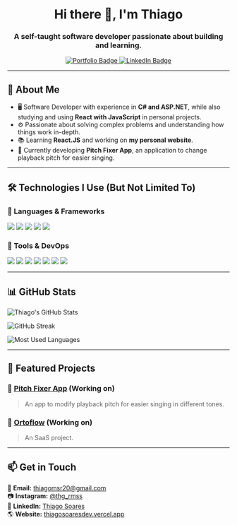 <h1 align="center">Hi there 👋, I'm Thiago</h1>
<h3 align="center">A self-taught software developer passionate about building and learning.</h3>

<p align="center">
  <a href="https://thiagosoaresdev.vercel.app/" target="_blank" rel="noopener noreferrer">
    <img src="https://img.shields.io/badge/Personal Website-Visit%20Now-blue?style=for-the-badge" alt="Portfolio Badge">
  </a>
  <a href="https://www.linkedin.com/in/thiago-maciel-soares-738913235/" target="_blank" rel="noopener noreferrer">
    <img src="https://img.shields.io/badge/LinkedIn-Connect-blue?style=for-the-badge&logo=linkedin" alt="LinkedIn Badge">
  </a>
</p>

---

## 🚀 About Me
- 🖥️ Software Developer with experience in **C# and ASP.NET**, while also studying and using **React with JavaScript** in personal projects.
- ⚙️ Passionate about solving complex problems and understanding how things work in-depth.
- 📚 Learning **React.JS** and working on **my personal website**.
- 🎵 Currently developing **Pitch Fixer App**, an application to change playback pitch for easier singing.

---

## 🛠️ Technologies I Use (But Not Limited To)
### 🔹 Languages & Frameworks
<p align="left">
  <img src="https://img.shields.io/badge/C%23-239120?style=for-the-badge&logo=c-sharp&logoColor=white"/>
  <img src="https://img.shields.io/badge/.NET-512BD4?style=for-the-badge&logo=dotnet&logoColor=white"/>
  <img src="https://img.shields.io/badge/React-61DAFB?style=for-the-badge&logo=react&logoColor=white"/>
  <img src="https://img.shields.io/badge/Node.js-43853D?style=for-the-badge&logo=node.js&logoColor=white"/>
  <img src="https://img.shields.io/badge/JavaScript-F7DF1E?style=for-the-badge&logo=javascript&logoColor=black"/>
</p>


### 🔹 Tools & DevOps
<p align="left">
  <img src="https://img.shields.io/badge/Docker-2496ED?style=for-the-badge&logo=docker&logoColor=white"/>
  <img src="https://img.shields.io/badge/Git-F05032?style=for-the-badge&logo=git&logoColor=white"/>
  <img src="https://img.shields.io/badge/GitHub-181717?style=for-the-badge&logo=github&logoColor=white"/>
  <img src="https://img.shields.io/badge/Postman-FF6C37?style=for-the-badge&logo=postman&logoColor=white"/>
  <img src="https://img.shields.io/badge/SQL%20Server-CC2927?style=for-the-badge&logo=microsoft-sql-server&logoColor=white"/>
  <img src="https://img.shields.io/badge/HTML5-E34F26?style=for-the-badge&logo=html5&logoColor=white"/>
  <img src="https://img.shields.io/badge/CSS3-1572B6?style=for-the-badge&logo=css3&logoColor=white"/>
</p>

---

## 📊 GitHub Stats
<p align="left">
  <img src="https://github-readme-stats.vercel.app/api?username=thiagomsr20&show_icons=true&theme=tokyonight" alt="Thiago's GitHub Stats">
</p>
<p align="left">
  <img src="https://github-readme-streak-stats.herokuapp.com/?user=thiagomsr20&theme=tokyonight" alt="GitHub Streak">
</p>
<p align="left">
  <img src="https://github-readme-stats.vercel.app/api/top-langs/?username=thiagomsr20&layout=compact&theme=tokyonight" alt="Most Used Languages">
</p>

---


## 📌 Featured Projects
### 🎵 [Pitch Fixer App](https://github.com/thiagomsr20/pitch-fixer-app) (Working on)
> An app to modify playback pitch for easier singing in different tones.

### 🦷 [Ortoflow](https://app.ortoflow.com.br) (Working on)
> An SaaS project.

---

## 📫 Get in Touch
📧 **Email:** [thiagomsr20@gmail.com](mailto:thiagomsr20@gmail.com)  
📷 **Instagram:** [@thg_rmss](https://www.instagram.com/thg_rmss/)  
🔗 **LinkedIn:** [Thiago Soares](https://www.linkedin.com/in/thiago-maciel-soares-738913235/)  
🌎 **Website:** [thiagosoaresdev.vercel.app](https://thiagosoaresdev.vercel.app/)

